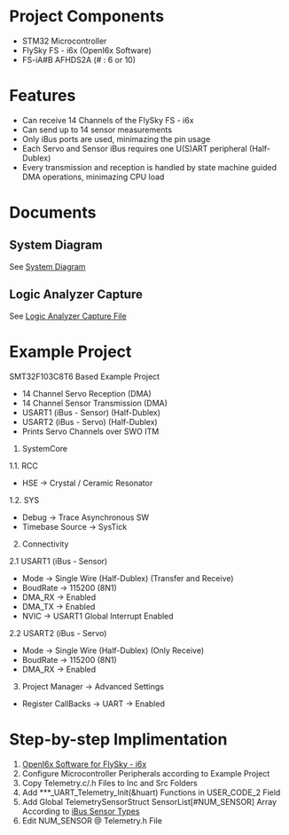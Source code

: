 # Project Components
- STM32 Microcontroller
- FlySky FS - i6x (OpenI6x Software)
- FS-iA#B AFHDS2A (# : 6 or 10)

# Features
-	Can receive 14 Channels of the FlySky FS - i6x
-	Can send up to 14 sensor measurements 
- 	Only iBus ports are used, minimazing the pin usage
- 	Each Servo and Sensor iBus requires one U(S)ART peripheral (Half-Dublex)
- 	Every transmission and reception is handled by state machine guided DMA operations, minimazing CPU load

# Documents

## System Diagram
See [System Diagram](https://github.com/AtaberkOKLU/STM32-RadioTelemetry-FlySky-FS-i6x/blob/main/Documents/System/RadioTelemetry_System.drawio.pdf)

## Logic Analyzer Capture
See [Logic Analyzer Capture File](https://github.com/AtaberkOKLU/STM32-RadioTelemetry-FlySky-FS-i6x/tree/main/Documents/LogicAnalyzer)

# Example Project

SMT32F103C8T6 Based Example Project
 - 14 Channel Servo Reception (DMA)
 - 14 Channel Sensor Transmission (DMA)
 - USART1 (iBus - Sensor) (Half-Dublex)
 - USART2 (iBus - Servo) (Half-Dublex)
 - Prints Servo Channels over SWO ITM
 
1. SystemCore

1.1. RCC
- HSE -> Crystal / Ceramic Resonator

1.2. SYS
- Debug -> Trace Asynchronous SW
- Timebase Source -> SysTick

2. Connectivity

2.1 USART1 (iBus - Sensor)
- Mode -> Single Wire (Half-Dublex) (Transfer and Receive)
- BoudRate -> 115200 (8N1)
- DMA_RX -> Enabled
- DMA_TX -> Enabled
- NVIC -> USART1 Global Interrupt Enabled

2.2 USART2 (iBus - Servo)
- Mode -> Single Wire (Half-Dublex) (Only Receive)
- BoudRate -> 115200 (8N1)
- DMA_RX -> Enabled

3. Project Manager -> Advanced Settings
- Register CallBacks -> UART -> Enabled

# Step-by-step Implimentation

1. [OpenI6x Software for FlySky - i6x](https://github.com/OpenI6X/opentx)
2. Configure Microcontroller Peripherals according to Example Project
3. Copy Telemetry.c/.h Files to Inc and Src Folders
4. Add \*\*\*_UART_Telemetry_Init(&huart) Functions in USER_CODE_2 Field
5. Add Global TelemetrySensorStruct SensorList\[\#NUM_SENSOR\] Array According to [iBus Sensor Types](https://github.com/betaflight/betaflight/blob/master/src/main/telemetry/ibus_shared.h)
6. Edit NUM_SENSOR @ Telemetry.h File 
